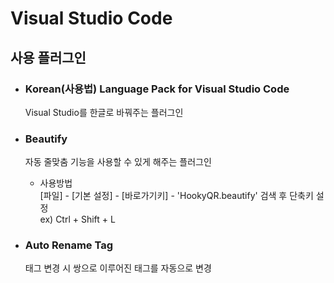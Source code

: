 # Visual Studio Code
## 사용 플러그인
- ### Korean(사용법) Language Pack for Visual Studio Code
    Visual Studio를 한글로 바꿔주는 플러그인
- ### Beautify
    자동 줄맞춤 기능을 사용할 수 있게 해주는 플러그인

    - 사용방법  
    [파일] - [기본 설정] - [바로가기키] - 'HookyQR.beautify' 검색 후 단축키 설정  
    ex) Ctrl  + Shift + L
- ### Auto Rename Tag
    태그 변경 시 쌍으로 이루어진 태그를 자동으로 변경